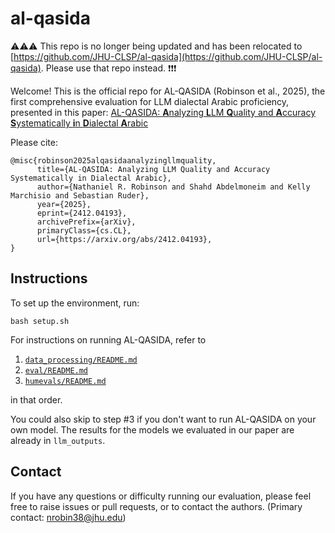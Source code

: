 # al-qasida

⚠️⚠️⚠️ This repo is no longer being updated and has been relocated to [https://github.com/JHU-CLSP/al-qasida](https://github.com/JHU-CLSP/al-qasida). Please use that repo instead. ❗❗❗

Welcome! This is the official repo for AL-QASIDA (Robinson et al., 2025), 
the first comprehensive evaluation for LLM dialectal Arabic proficiency, presented in 
this paper: 
[AL-QASIDA: **A**nalyzing **L**LM **Q**uality and **A**ccuracy **S**ystematically **i**n **D**ialectal **A**rabic](https://arxiv.org/abs/2412.04193)

Please cite:

```
@misc{robinson2025alqasidaanalyzingllmquality,
      title={AL-QASIDA: Analyzing LLM Quality and Accuracy Systematically in Dialectal Arabic},
      author={Nathaniel R. Robinson and Shahd Abdelmoneim and Kelly Marchisio and Sebastian Ruder},
      year={2025},
      eprint={2412.04193},
      archivePrefix={arXiv},
      primaryClass={cs.CL},
      url={https://arxiv.org/abs/2412.04193},
}
```

## Instructions

To set up the environment, run:

```
bash setup.sh
```

For instructions on running AL-QASIDA, refer to 

1. [`data_processing/README.md`](data_processing/README.md)
2. [`eval/README.md`](eval/README.md)
3. [`humevals/README.md`](humevals/README.md)

in that order. 

You could also skip to step #3 if you don't want to run AL-QASIDA on your own model. 
The results for the models we evaluated in our paper are already in `llm_outputs`.

## Contact 

If you have any questions or difficulty running our evaluation, please feel free to raise issues or 
pull requests, or to contact the authors. 
(Primary contact: [nrobin38@jhu.edu](mailto:nrobin38@jhu.edu))
